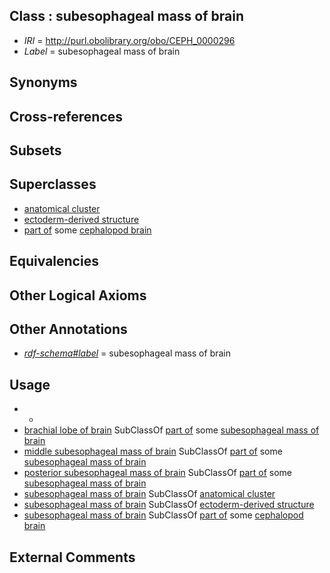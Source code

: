 
## Class : subesophageal mass of brain

 * *IRI* = http://purl.obolibrary.org/obo/CEPH_0000296
 * *Label* = subesophageal mass of brain

## Synonyms


## Cross-references


## Subsets


## Superclasses

 * [anatomical cluster](../../UBERON/77/UBERON_0000477.md)
 * [ectoderm-derived structure](../../UBERON/21/UBERON_0004121.md)
 * [part of](../../BFO/50/BFO_0000050.md) some [cephalopod brain](../../CEPH/35/CEPH_0000035.md)

## Equivalencies


## Other Logical Axioms


## Other Annotations

 * *[rdf-schema#label](../../el/rdf-schema#label.md)* = subesophageal mass of brain

## Usage

 * -
 * [brachial lobe of brain](../../CEPH/30/CEPH_0000030.md) SubClassOf [part of](../../BFO/50/BFO_0000050.md) some [subesophageal mass of brain](../../CEPH/96/CEPH_0000296.md)
 * [middle subesophageal mass of brain](../../CEPH/97/CEPH_0000297.md) SubClassOf [part of](../../BFO/50/BFO_0000050.md) some [subesophageal mass of brain](../../CEPH/96/CEPH_0000296.md)
 * [posterior subesophageal mass of brain](../../CEPH/98/CEPH_0000298.md) SubClassOf [part of](../../BFO/50/BFO_0000050.md) some [subesophageal mass of brain](../../CEPH/96/CEPH_0000296.md)
 * [subesophageal mass of brain](../../CEPH/96/CEPH_0000296.md) SubClassOf [anatomical cluster](../../UBERON/77/UBERON_0000477.md)
 * [subesophageal mass of brain](../../CEPH/96/CEPH_0000296.md) SubClassOf [ectoderm-derived structure](../../UBERON/21/UBERON_0004121.md)
 * [subesophageal mass of brain](../../CEPH/96/CEPH_0000296.md) SubClassOf [part of](../../BFO/50/BFO_0000050.md) some [cephalopod brain](../../CEPH/35/CEPH_0000035.md)

## External Comments

